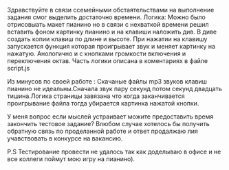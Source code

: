 Здравствуйте в связи ссемейными обстаятельствами на выполнение задания смог выделить достаточно времени.
Логика:
Можно было отрисовыать макет пианино но в связи с нехваткой времени решил вставить фоном картинку пианино и на клавиши наложить див.
В диве создать копии клавиш по длине и высоте.
При нажатии на клавишу запускается функция которая проигрывает звук и меняет картинку на нажатую.
Анологично и с кнопками громкости включения и переключения октав.
Часть логики описана в коментариях в файле script.js

Из минусов по своей работе :
Скачаные файлы mp3 звуков клавиш пианино не идеальны.Сначала звук пару секунд потом секунд двадцать тишина.Логика страницы  завязана что когда заканчивается проигрывание файла тогда убирается картинка нажатой кнопки.

У меня вопрос если  мыслей устраивает можите предоставить время закончить тестовое задание?
Влюбом случае хотелось бы получить обратную связь по проделанной работе и ответ продалжаю лия учавствовать в конкурсе на вакансию.

P.S Тестирование провести не удалось так как доделываю в офисе и не все коллеги поймут мою игру на пианино). 

